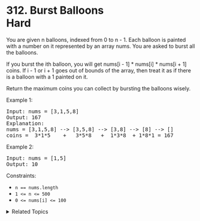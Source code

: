 # 312. Burst Balloons<br> Hard

You are given n balloons, indexed from 0 to n - 1. Each balloon is painted with a number on it represented by an array nums. You are asked to burst all the balloons.

If you burst the ith balloon, you will get nums[i - 1] * nums[i] * nums[i + 1] coins. If i - 1 or i + 1 goes out of bounds of the array, then treat it as if there is a balloon with a 1 painted on it.

Return the maximum coins you can collect by bursting the balloons wisely.

Example 1:

<pre>
Input: nums = [3,1,5,8]
Output: 167
Explanation:
nums = [3,1,5,8] --> [3,5,8] --> [3,8] --> [8] --> []
coins =  3*1*5    +   3*5*8   +  1*3*8  + 1*8*1 = 167
</pre>

Example 2:

<pre>
Input: nums = [1,5]
Output: 10
</pre>

Constraints:

- `n == nums.length`
- `1 <= n <= 500`
- `0 <= nums[i] <= 100`

<details>

<summary> Related Topics </summary>

-   `Dynamic Programming`
-   `Array`

</details>